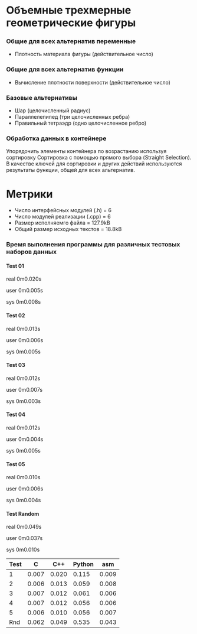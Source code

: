 # Объемные трехмерные геометрические фигуры

### Общие для всех альтернатив переменные
* Плотность материала фигуры (действительное число)
### Общие для всех альтернатив функции
* Вычисление плотности поверхности (действительное число)
### Базовые альтернативы
* Шар (целочисленный радиус)
* Параллелепипед (три целочисленных ребра)
* Правильный тетраэдр (одно целочисленное ребро)

### Обработка данных в контейнере
Упорядочить   элементы   контейнера   по   возрастанию   используя
сортировку  Сортировка с помощью прямого выбора (Straight Selection). В
качестве ключей для сортировки и других действий используются результаты
функции, общей для всех альтернатив.

# Метрики
- Число интерфейсных модулей (.h) = 6
- Число модулей реализации (.cpp) = 6
- Размер исполняемго файла = 127.9kB
- Общий размер исходных текстов = 18.8kB
### Время выполнения программы для различных тестовых наборов данных
#### Test 01

real    0m0.020s

user    0m0.005s

sys     0m0.008s

#### Test 02

real    0m0.013s

user    0m0.006s

sys     0m0.005s

#### Test 03

real    0m0.012s

user    0m0.007s

sys     0m0.003s

#### Test 04

real    0m0.012s

user    0m0.004s

sys     0m0.005s

#### Test 05

real    0m0.010s

user    0m0.006s

sys     0m0.004s

#### Test Random

real    0m0.049s

user    0m0.037s

sys     0m0.010s

| Test | C       | C++      | Python      | asm      |
| ---- | ------- | -------- | ----------- | -------- |
| 1    | 0.007   |0.020     | 0.115       | 0.009    |
| 2    | 0.006   |0.013     | 0.059       | 0.008    |
| 3    | 0.007   |0.012     | 0.061       | 0.006    |
| 4    | 0.007   |0.012     | 0.056       | 0.006    |
| 5    | 0.006   |0.010     | 0.056       | 0.007    |
| Rnd  | 0.062   |0.049     | 0.535       | 0.043    |
